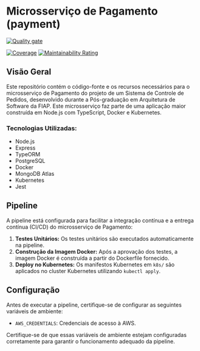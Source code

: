 # Microsserviço de Pagamento (payment)

[![Quality gate](https://sonarcloud.io/api/project_badges/quality_gate?project=PosTech-SOAT_Payment)](https://sonarcloud.io/summary/new_code?id=PosTech-SOAT_Payment)

[![Coverage](https://sonarcloud.io/api/project_badges/measure?project=PosTech-SOAT_Payment&metric=coverage)](https://sonarcloud.io/summary/new_code?id=PosTech-SOAT_Payment)
[![Maintainability Rating](https://sonarcloud.io/api/project_badges/measure?project=PosTech-SOAT_Payment&metric=sqale_rating)](https://sonarcloud.io/summary/new_code?id=PosTech-SOAT_Payment)

## Visão Geral

Este repositório contém o código-fonte e os recursos necessários para o microsserviço de Pagamento do projeto de um Sistema de Controle de Pedidos, desenvolvido durante a Pós-graduação em Arquitetura de Software da FIAP. Este microsserviço faz parte de uma aplicação maior construída em Node.js com TypeScript, Docker e Kubernetes.

### Tecnologias Utilizadas:
- Node.js
- Express
- TypeORM
- PostgreSQL
- Docker
- MongoDB Atlas
- Kubernetes
- Jest

## Pipeline

A pipeline está configurada para facilitar a integração contínua e a entrega contínua (CI/CD) do microsserviço de Pagamento:

1. **Testes Unitários:** Os testes unitários são executados automaticamente na pipeline.
2. **Construção da Imagem Docker:** Após a aprovação dos testes, a imagem Docker é construída a partir do Dockerfile fornecido.
3. **Deploy no Kubernetes:** Os manifestos Kubernetes em `k8s/` são aplicados no cluster Kubernetes utilizando `kubectl apply`.

## Configuração

Antes de executar a pipeline, certifique-se de configurar as seguintes variáveis de ambiente:

- `AWS_CREDENTIALS`: Credenciais de acesso à AWS.


Certifique-se de que essas variáveis de ambiente estejam configuradas corretamente para garantir o funcionamento adequado da pipeline.

